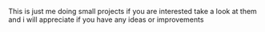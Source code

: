 This is just me doing small projects if you are interested take a look at them and i will appreciate if you have any ideas or improvements

